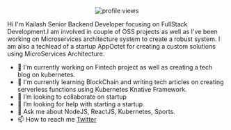 
<p align="center">
   <img src="https://gpvc.arturio.dev/kailashyogeshwar85" alt="profile views">   
</p>


Hi I'm Kailash Senior Backend Developer focusing on FullStack Development.I am involved in couple of OSS projects as well as I've been working on Microservices architecture system to create a robust system. I am also a techlead of a startup AppOctet for creating a custom solutions using MicroServices Architecture.

- 🔭 I'm currently working on Fintech project as well as creating a tech blog on kubernetes.
- 🌱 I'm currently learning BlockChain and writing tech articles on creating serverless functions using Kubernetes Knative Framework. 
- 👯 I’m looking to collaborate on startup
- 🤔 I’m looking for help with starting a startup.
- 💬 Ask me about NodeJS, ReactJS, Kubernetes, Sports.
- 📫 How to reach me [Twitter](https://twitter.com/kailash8591)


